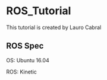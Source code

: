 # ROS_Tutorial
This tutorial is created by Lauro Cabral

## ROS Spec
OS: Ubuntu 16.04

ROS: Kinetic
